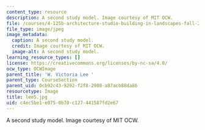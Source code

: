 ```yaml
---
content_type: resource
description: A second study model. Image courtesy of MIT OCW.
file: /courses/4-125b-architecture-studio-building-in-landscapes-fall-2005/c4ec5be1e0750b70c127441587fd2e67_lee5.jpg
file_type: image/jpeg
image_metadata:
  caption: A second study model.
  credit: Image courtesy of MIT OCW.
  image-alt: A second study model.
learning_resource_types: []
license: https://creativecommons.org/licenses/by-nc-sa/4.0/
ocw_type: OCWImage
parent_title: 'W. Victoria Lee '
parent_type: CourseSection
parent_uid: 0cb92c43-9292-f2f8-2908-a87acb88da86
resourcetype: Image
title: lee5.jpg
uid: c4ec5be1-e075-0b70-c127-441587fd2e67
---
```

A second study model. Image courtesy of MIT OCW.
